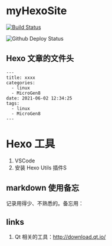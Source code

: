 # myHexoSite

[![Build Status](https://travis-ci.org/wangwanqiang/myHexoSite.svg?branch=master)](https://travis-ci.org/wangwanqiang/myHexoSite)

![Github Deploy Status](https://github.com/wangwanqiang/myHexoSite/actions/workflows/main.yml/badge.svg)


## Hexo 文章的文件头

```
---
title: xxxx
categories:
  - linux
  - MicroGen8
date: 2021-06-02 12:34:25
tags:
  - linux
  - MicroGen8
---
```

# Hexo 工具

1. VSCode
2. 安装 Hexo Utils 插件S


## markdown 使用备忘

记录用得少、不熟悉的。备忘用：

## links

1. Qt 相关的工具：http://download.qt.io/
